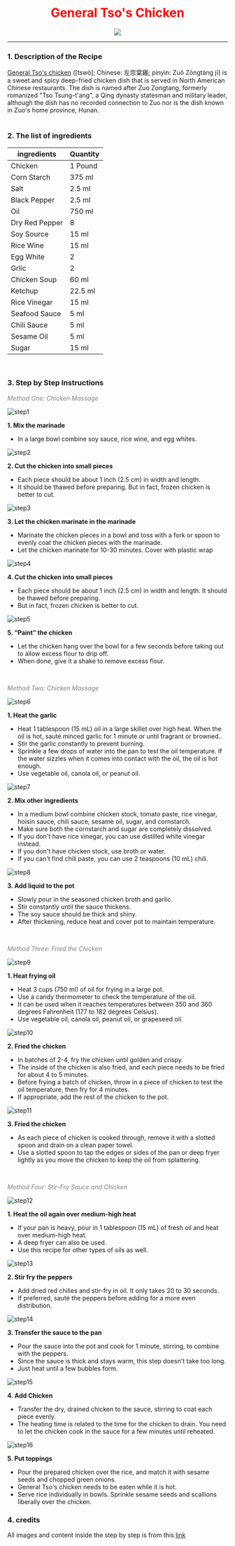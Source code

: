 
# <font color="red"><center>General Tso's Chicken</center></font>

<div align=center><img src="../Week01/cover/image.jpg"></div>

<hr />

### 1. Description of the Recipe
[General Tso's chicken](https://en.wikipedia.org/wiki/General_Tso%27s_chicken#Recipes) ([tswò]; Chinese: 左宗棠雞; pinyin: Zuǒ Zōngtáng jī) is a sweet and spicy deep-fried chicken dish that is served in North American Chinese restaurants. The dish is named after Zuo Zongtang, formerly romanized "Tso Tsung-t'ang", a Qing dynasty statesman and military leader, although the dish has no recorded connection to Zuo nor is the dish known in Zuo's home province, Hunan.  
&nbsp;

### 2. The list of ingredients
| ingredients | Quantity |
| ----------- | ----------- |
| Chicken | 1 Pound |
| Corn Starch | 375 ml |
| Salt | 2.5 ml |
| Black Pepper | 2.5 ml |
| Oil | 750 ml |
| Dry Red Pepper | 8 |
| Soy Source | 15 ml |
| Rice Wine | 15 ml |
| Egg White | 2 |
| Grlic | 2 |
| Chicken Soup | 60 ml |
| Ketchup | 22.5 ml |
| Rice Vinegar | 15 ml |
| Seafood Sauce | 5 ml |
| Chili Sauce | 5 ml|
| Sesame Oil | 5 ml |
| Sugar | 15 ml |

&nbsp;

### 3. Step by Step Instructions
<p style="color:Gray"><em>Method One: Chicken Massage</em></p>

![step1](../Week01/Process/1.jpeg)  

<strong> 1. Mix the marinade</strong>
- In a large bowl combine soy sauce, rice wine, and egg whites.

![step2](../Week01/Process/2.jpeg)  

<strong>2. Cut the chicken into small pieces</strong>
- Each piece should be about 1 inch (2.5 cm) in width and length. 
- It should be thawed before preparing. But in fact, frozen chicken is better to cut.

![step3](../Week01/Process/3.jpeg)  

<strong>3. Let the chicken marinate in the marinade</strong>
- Marinate the chicken pieces in a bowl and toss with a fork or spoon to evenly coat the chicken pieces with the marinade. 
- Let the chicken marinate for 10-30 minutes. Cover with plastic wrap

![step4](../Week01/Process/4.jpeg)  

<strong>4. Cut the chicken into small pieces</strong>
- Each piece should be about 1 inch (2.5 cm) in width and length. It should be thawed before preparing. 
- But in fact, frozen chicken is better to cut.

![step5](../Week01/Process/5.jpeg)  

<strong>5. “Paint” the chicken</strong>
- Let the chicken hang over the bowl for a few seconds before taking out to allow excess flour to drip off.
- When done, give it a shake to remove excess flour.

&nbsp;
<p style="color:Gray"><em>Method Two: Chicken Massage</em></p>

![step6](../Week01/Process/6.jpeg)  

<strong>1. Heat the garlic</strong>
- Heat 1 tablespoon (15 mL) oil in a large skillet over high heat. When the oil is hot, sauté minced garlic for 1 minute or until fragrant or browned..
- Stir the garlic constantly to prevent burning.
- Sprinkle a few drops of water into the pan to test the oil temperature. If the water sizzles when it comes into contact with the oil, the oil is hot enough.
- Use vegetable oil, canola oil, or peanut oil.

![step7](../Week01/Process/7.jpeg)  

<strong>2. Mix other ingredients</strong>
- In a medium bowl combine chicken stock, tomato paste, rice vinegar, hoisin sauce, chili sauce, sesame oil, sugar, and cornstarch.
- Make sure both the cornstarch and sugar are completely dissolved.
- If you don't have rice vinegar, you can use distilled white vinegar instead.
- If you don't have chicken stock, use broth or water.
- If you can't find chili paste, you can use 2 teaspoons (10 mL) chili.

![step8](../Week01/Process/8.jpeg)  

<strong>3. Add liquid to the pot</strong>
- Slowly pour in the seasoned chicken broth and garlic. 
- Stir constantly until the sauce thickens.
- The soy sauce should be thick and shiny.
- After thickening, reduce heat and cover pot to maintain temperature.

&nbsp;
<p style="color:Gray"><em>Method Three: Fried the Chicken</em></p>

![step9](../Week01/Process/9.jpeg)  

<strong>1. Heat frying oil</strong>  
- Heat 3 cups (750 ml) of oil for frying in a large pot.
- Use a candy thermometer to check the temperature of the oil. 
- It can be used when it reaches temperatures between 350 and 360 degrees Fahrenheit (177 to 182 degrees Celsius).
- Use vegetable oil, canola oil, peanut oil, or grapeseed oil.

![step10](../Week01/Process/10.jpeg)  

<strong>2. Fried the chicken</strong>
- In batches of 2-4, fry the chicken until golden and crispy. 
- The inside of the chicken is also fried, and each piece needs to be fried for about 4 to 5 minutes.
- Before frying a batch of chicken, throw in a piece of chicken to test the oil temperature, then fry for 4 minutes. 
- If appropriate, add the rest of the chicken to the pot.

![step11](../Week01/Process/11.jpeg)  

<strong>3. Fried the chicken</strong>  
- As each piece of chicken is cooked through, remove it with a slotted spoon and drain on a clean paper towel.
- Use a slotted spoon to tap the edges or sides of the pan or deep fryer lightly as you move the chicken to keep the oil from splattering.

&nbsp;
<p style="color:Gray"><em>Method Four: Stir-Fry Sauce and Chicken </em></p>

![step12](../Week01/Process/12.jpeg)  

<strong>1. Heat the oil again over medium-high heat</strong>
- If your pan is heavy, pour in 1 tablespoon (15 mL) of fresh oil and heat over medium-high heat.
- A deep fryer can also be used.
- Use this recipe for other types of oils as well.

![step13](../Week01/Process/13.jpeg)  

<strong>2. Stir fry the peppers</strong>
- Add dried red chilies and stir-fry in oil. It only takes 20 to 30 seconds.
- If preferred, sauté the peppers before adding for a more even distribution.

![step14](../Week01/Process/14.jpeg)  

<strong>3. Transfer the sauce to the pan</strong>
- Pour the sauce into the pot and cook for 1 minute, stirring, to combine with the peppers.
- Since the sauce is thick and stays warm, this step doesn't take too long. 
- Just heat until a few bubbles form.

![step15](../Week01/Process/15.jpeg)  

<strong>4. Add Chicken</strong>
- Transfer the dry, drained chicken to the sauce, stirring to coat each piece evenly.
- The heating time is related to the time for the chicken to drain. You need to let the chicken cook in the sauce for a few minutes until reheated.

![step16](../Week01/Process/16.jpeg)  

<strong>5. Put toppings </strong>
- Pour the prepared chicken over the rice, and match it with sesame seeds and chopped green onions. 
- General Tso's chicken needs to be eaten while it is hot.
- Serve rice individually in bowls. Sprinkle sesame seeds and scallions liberally over the chicken.


### 4. credits
All images and content inside the step by step is from this [link](https://zh.wikihow.com/%E5%81%9A%E5%B7%A6%E5%AE%97%E6%A3%A0%E9%B8%A1)
